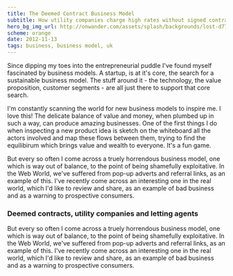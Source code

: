 ```yaml
---
title: The Deemed Contract Business Model
subtitle: How utility companies charge high rates without signed contracts or consent
hero_bg_img_url: http://onwander.com/assets/splash/backgrounds/lost-d7765d3dbde4fc218a79cca4e8ce5e06.jpg
scheme: orange
date: 2012-11-13
tags: business, business model, uk
---
```


<p class="lead">Since dipping my toes into the entrepreneurial puddle I've found myself fascinated by business models. A startup, is at it's core, the search for a sustainable business model. The stuff around it - the technology, the value proposition, customer segments - are all just there to support that core search.</p>

I'm constantly scanning the world for new business models to inspire me. I love this! The delicate balance of value and money, when plumbed up in such a way, can produce amazing businesses.
One of the first things I do when inspecting a new product idea is sketch on the whiteboard all the actors involved and map these flows between them, trying to find the equilibirum which brings value and wealth to everyone. It's a fun game.

But every so often I come across a truely horrendous business model, one which is way out of balance, to the point of being shamefully exploitative. In the Web World, we've suffered from pop-up adverts and referral links, as an example of this.
I've recently come across an interesting one in the real world, which I'd like to review and share, as an example of bad business and as a warning to prospective consumers.

### Deemed contracts, utility companies and letting agents ###

But every so often I come across a truely horrendous business model, one which is way out of balance, to the point of being shamefully exploitative. In the Web World, we've suffered from pop-up adverts and referral links, as an example of this.
I've recently come across an interesting one in the real world, which I'd like to review and share, as an example of bad business and as a warning to prospective consumers.
